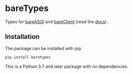 # bareTypes

Types for [bareASGI](https://github.com/rob-blackbourn/bareASGI)
and [bareClient](https://github.com/rob-blackbourn/bareClient)
(read the [docs](https://rob-blackbourn.github.io/bareTypes/)).

## Installation

The package can be installed with pip.

```bash
pip install baretypes
```

This is a Python 3.7 and later package with no dependencies.
